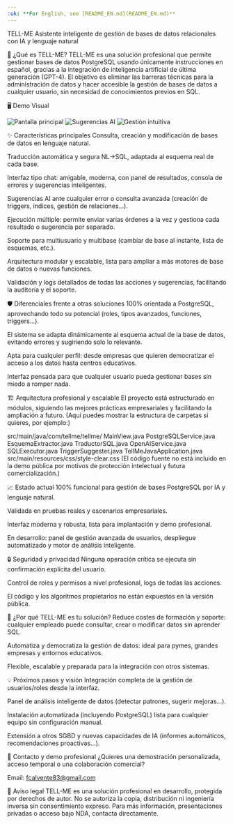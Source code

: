 ```yaml
---
:uk: **For English, see [README_EN.md](README_EN.md)**
---
```




TELL-ME
Asistente inteligente de gestión de bases de datos relacionales con IA y lenguaje natural

🚀 ¿Qué es TELL-ME?
TELL-ME es una solución profesional que permite gestionar bases de datos PostgreSQL usando únicamente instrucciones en español, gracias a la integración de inteligencia artificial de última generación (GPT-4).
El objetivo es eliminar las barreras técnicas para la administración de datos y hacer accesible la gestión de bases de datos a cualquier usuario, sin necesidad de conocimientos previos en SQL.

🖥️ Demo Visual

![Pantalla principal](imagen.png)
![Sugerencias AI](imagen%20(1).png)
![Gestión intuitiva](imagen%20(2).png)


✨ Características principales
Consulta, creación y modificación de bases de datos en lenguaje natural.

Traducción automática y segura NL→SQL, adaptada al esquema real de cada base.

Interfaz tipo chat: amigable, moderna, con panel de resultados, consola de errores y sugerencias inteligentes.

Sugerencias AI ante cualquier error o consulta avanzada (creación de triggers, índices, gestión de relaciones...).

Ejecución múltiple: permite enviar varias órdenes a la vez y gestiona cada resultado o sugerencia por separado.

Soporte para multiusuario y multibase (cambiar de base al instante, lista de esquemas, etc.).

Arquitectura modular y escalable, lista para ampliar a más motores de base de datos o nuevas funciones.

Validación y logs detallados de todas las acciones y sugerencias, facilitando la auditoría y el soporte.

🛡️ Diferenciales frente a otras soluciones
100% orientada a PostgreSQL, aprovechando todo su potencial (roles, tipos avanzados, funciones, triggers…).

El sistema se adapta dinámicamente al esquema actual de la base de datos, evitando errores y sugiriendo solo lo relevante.

Apta para cualquier perfil: desde empresas que quieren democratizar el acceso a los datos hasta centros educativos.

Interfaz pensada para que cualquier usuario pueda gestionar bases sin miedo a romper nada.

🏗️ Arquitectura profesional y escalable
El proyecto está estructurado en módulos, siguiendo las mejores prácticas empresariales y facilitando la ampliación a futuro.
(Aquí puedes mostrar la estructura de carpetas si quieres, por ejemplo:)


src/main/java/com/tellme/tellme/
  MainView.java
  PostgreSQLService.java
  EsquemaExtractor.java
  TraductorSQL.java
  OpenAIService.java
  SQLExecutor.java
  TriggerSuggester.java
  TellMeJavaApplication.java
src/main/resources/css/style-clear.css
(El código fuente no está incluido en la demo pública por motivos de protección intelectual y futura comercialización.)

📈 Estado actual
100% funcional para gestión de bases PostgreSQL por IA y lenguaje natural.

Validada en pruebas reales y escenarios empresariales.

Interfaz moderna y robusta, lista para implantación y demo profesional.

En desarrollo: panel de gestión avanzada de usuarios, despliegue automatizado y motor de análisis inteligente.

🔒 Seguridad y privacidad
Ninguna operación crítica se ejecuta sin confirmación explícita del usuario.

Control de roles y permisos a nivel profesional, logs de todas las acciones.

El código y los algoritmos propietarios no están expuestos en la versión pública.

🏢 ¿Por qué TELL-ME es tu solución?
Reduce costes de formación y soporte: cualquier empleado puede consultar, crear o modificar datos sin aprender SQL.

Automatiza y democratiza la gestión de datos: ideal para pymes, grandes empresas y entornos educativos.

Flexible, escalable y preparada para la integración con otros sistemas.

💡 Próximos pasos y visión
Integración completa de la gestión de usuarios/roles desde la interfaz.

Panel de análisis inteligente de datos (detectar patrones, sugerir mejoras…).

Instalación automatizada (incluyendo PostgreSQL) lista para cualquier equipo sin configuración manual.

Extensión a otros SGBD y nuevas capacidades de IA (informes automáticos, recomendaciones proactivas…).

🤝 Contacto y demo profesional
¿Quieres una demostración personalizada, acceso temporal o una colaboración comercial?

Email: fcalvente83@gmail.com





📝 Aviso legal
TELL-ME es una solución profesional en desarrollo, protegida por derechos de autor.
No se autoriza la copia, distribución ni ingeniería inversa sin consentimiento expreso.
Para más información, presentaciones privadas o acceso bajo NDA, contacta directamente.

